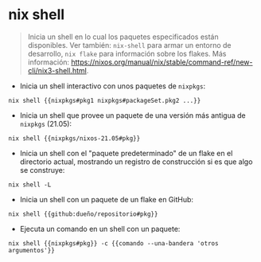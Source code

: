 # nix shell

> Inicia un shell en lo cual los paquetes especificados están disponibles.
> Ver también: `nix-shell` para armar un entorno de desarrollo, `nix flake` para información sobre los flakes.
> Más información: <https://nixos.org/manual/nix/stable/command-ref/new-cli/nix3-shell.html>.

- Inicia un shell interactivo con unos paquetes de `nixpkgs`:

`nix shell {{nixpkgs#pkg1 nixpkgs#packageSet.pkg2 ...}}`

- Inicia un shell que provee un paquete de una versión más antigua de `nixpkgs` (21.05):

`nix shell {{nixpkgs/nixos-21.05#pkg}}`

- Inicia un shell con el "paquete predeterminado" de un flake en el directorio actual, mostrando un registro de construcción si es que algo se construye:

`nix shell -L`

- Inicia un shell con un paquete de un flake en GitHub:

`nix shell {{github:dueño/repositorio#pkg}}`

- Ejecuta un comando en un shell con un paquete:

`nix shell {{nixpkgs#pkg}} -c {{comando --una-bandera 'otros argumentos'}}`
